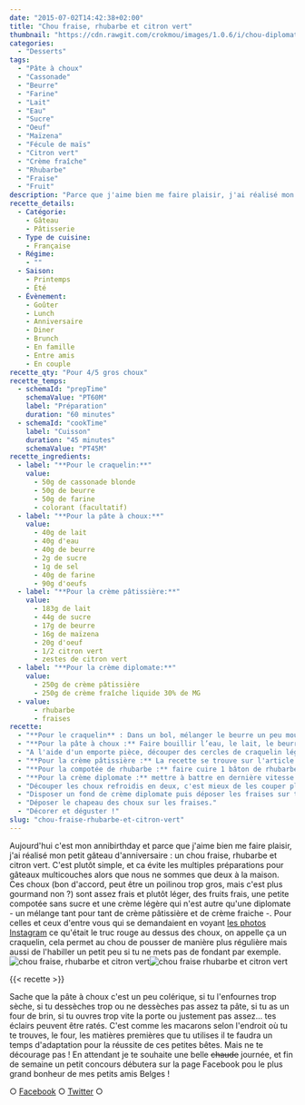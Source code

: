 ```yaml
---
date: "2015-07-02T14:42:38+02:00"
title: "Chou fraise, rhubarbe et citron vert"
thumbnail: "https://cdn.rawgit.com/crokmou/images/1.0.6/i/chou-diplomate-fraise-rhubarbe-citron-vert-crokmou-blog.jpg"
categories:
  - "Desserts"
tags:
  - "Pâte à choux"
  - "Cassonade"
  - "Beurre"
  - "Farine"
  - "Lait"
  - "Eau"
  - "Sucre"
  - "Oeuf"
  - "Maïzena"
  - "Fécule de maïs"
  - "Citron vert"
  - "Crème fraîche"
  - "Rhubarbe"
  - "Fraise"
  - "Fruit"
description: "Parce que j'aime bien me faire plaisir, j'ai réalisé mon petit gâteau d'anniversaire : un chou fraise, rhubarbe et citron vert. C'est plutôt simple..."
recette_details:
  - Catégorie:
    - Gâteau
    - Pâtisserie
  - Type de cuisine:
    - Française
  - Régime:
    - ""
  - Saison:
    - Printemps
    - Été
  - Évènement:
    - Goûter
    - Lunch
    - Anniversaire
    - Diner
    - Brunch
    - En famille
    - Entre amis
    - En couple
recette_qty: "Pour 4/5 gros choux"
recette_temps:
  - schemaId: "prepTime"
    schemaValue: "PT60M"
    label: "Préparation"
    duration: "60 minutes"
  - schemaId: "cookTime"
    label: "Cuisson"
    duration: "45 minutes"
    schemaValue: "PT45M"
recette_ingredients:
  - label: "**Pour le craquelin:**"
    value:
      - 50g de cassonade blonde
      - 50g de beurre
      - 50g de farine
      - colorant (facultatif)
  - label: "**Pour la pâte à choux:**"
    value:
      - 40g de lait
      - 40g d'eau
      - 40g de beurre
      - 2g de sucre
      - 1g de sel
      - 40g de farine
      - 90g d'oeufs
  - label: "**Pour la crème pâtissière:**"
    value:
      - 183g de lait
      - 44g de sucre
      - 17g de beurre
      - 16g de maïzena
      - 20g d'oeuf
      - 1/2 citron vert
      - zestes de citron vert
  - label: "**Pour la crème diplomate:**"
    value:
      - 250g de crème pâtissière
      - 250g de crème fraîche liquide 30% de MG
  - value:
      - rhubarbe
      - fraises
recette:
  - "**Pour le craquelin** : Dans un bol, mélanger le beurre un peu mou, la cassonade et la farine (éventuellement le colorant, j'ai mi une pointe de colorant rouge en poudre). Aplatir assez finement le mélange homogène entre deux feuilles de papier sulfurisé et mettre le tout à plat au congélateur pendant 5/10 minutes. Réserver ensuite au réfrigérateur."
  - "**Pour la pâte à choux :** Faire bouillir l’eau, le lait, le beurre, le sucre et le sel. Une fois que la préparation boue, ajouter la farine hors du feu et bien mélanger. Remettre la casserole sur le feu et dessécher ensuite la pâte à l'aide d'une spatule (elle doit se décoller de la casserole) pendant 2/3 minutes. La pâte ne doit pas être trop humide. Verser la pâte dans un cul de poule ou dans le bol d'un batteur. A l’aide d’une spatule ou de la feuille du robot, mélanger la pâte pour refroidir le tout. Ajouter les œufs petit à petit en mélangeant bien, la pâte doit être ni trop liquide ni trop compacte. (Comme disent mes profs, lorsque vous soulevez votre spatule, la pâte glisse et doit former un string… si l’image peut vous aider ;)) Préchauffer le four à 170°C Dresser vos choux, plus ou moins gros selon vos préférences, à l’aide d’une poche à douille -douille de 18 unie ici - sur une plaque préalablement recouverte de papier sulfurisé ou d'un silpat. Bien espacer les choux car ils vont prendre du volume à la cuisson."
  - "A l'aide d'un emporte pièce, découper des cercles de craquelin légèrement plus petits que les choux. Placer un cercle sur chaque chou puis enfourner rapidement. Laisser cuire 40/45 minutes environ en prenant soin d'entrouvrir rapidement la porte du four après 20 minutes (pour laisser la vapeur s'échapper)"
  - "**Pour la crème pâtissière :** La recette se trouve sur l'article des [éclairs combava](https://crokmou.com/2015/04/eclairs-combava-et-vanille), c'est exactement la même chose sauf que là, il faut ajouter en plus au mélange lait/beurre/sucre le demi jus de citron vert et quelques zestes - et évidemment supprimer le combava-."
  - "**Pour la compotée de rhubarbe :** faire cuire 1 bâton de rhubarbe dans de l'eau bouillante quelques minutes, égoutter et voilà la compotée."
  - "**Pour la crème diplomate :** mettre à battre en dernière vitesse la crème pâtissière refroidie. Une fois celle-ci bien crémeuse, verser petit à petit la crème fraîche. La diplomate doit être assez ferme. Verser dans une poche à douille munie d'une douille cannelée."
  - "Découper les choux refroidis en deux, c'est mieux de les couper plutôt à la base ainsi on verra d'autant plus les fraises."
  - "Disposer un fond de crème diplomate puis déposer les fraises sur tout le tour du chou. Au centre ajouter un peu de compotée de rhubarbe puis faire une rosace de diplomate."
  - "Déposer le chapeau des choux sur les fraises."
  - "Décorer et déguster !"
slug: "chou-fraise-rhubarbe-et-citron-vert"
---
```


Aujourd'hui c'est mon annibirthday et parce que j'aime bien me faire plaisir, j'ai réalisé mon petit gâteau d'anniversaire : un chou fraise, rhubarbe et citron vert. C'est plutôt simple, et ca évite les multiples préparations pour gâteaux multicouches alors que nous ne sommes que deux à la maison. Ces choux (bon d'accord, peut être un poilinou trop gros, mais c'est plus gourmand non ?) sont assez frais et plutôt léger, des fruits frais, une petite compotée sans sucre et une crème légère qui n'est autre qu'une diplomate - un mélange tant pour tant de crème pâtissière et de crème fraiche -. Pour celles et ceux d'entre vous qui se demandaient en voyant [les photos Instagram](https://instagram.com/crokmou.blog/) ce qu'était le truc rouge au dessus des choux, on appelle ça un craquelin, cela permet au chou de pousser de manière plus régulière mais aussi de l'habiller un petit peu si tu ne mets pas de fondant par exemple. ![chou fraise, rhubarbe et citron vert ](https://cdn.rawgit.com/crokmou/images/1.0.6/i/chou-diplomate-fraise-rhubarbe-citron-vert-crokmou-blog-2.jpg)![chou fraise rhubarbe et citron vert](https://cdn.rawgit.com/crokmou/images/1.0.6/i/chou-diplomate-fraise-rhubarbe-citron-vert-crokmou-blog-1.jpg)

{{< recette >}}

Sache que la pâte à choux c'est un peu colérique, si tu l'enfournes trop sèche, si tu dessèches trop ou ne dessèches pas assez ta pâte, si tu as un four de brin, si tu ouvres trop vite la porte ou justement pas assez... tes éclairs peuvent être ratés. C'est comme les macarons selon l'endroit où tu te trouves, le four, les matières premières que tu utilises il te faudra un temps d'adaptation pour la réussite de ces petites bêtes. Mais ne te décourage pas ! En attendant je te souhaite une belle <del>chaude</del> journée, et fin de semaine un petit concours débutera sur la page Facebook pou le plus grand bonheur de mes petits amis Belges !

○ [Facebook](https://www.facebook.com/crokmou.blog) ○ [Twitter](https://twitter.com/Crokmou) ○

